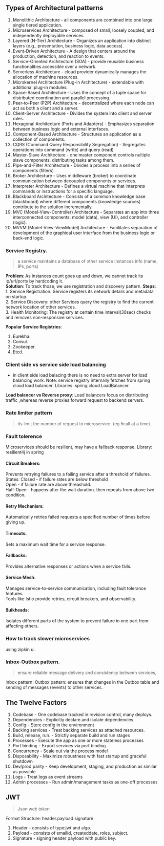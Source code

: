 ## Types of Architectural patterns

1. Monolithic Architecture - all components are combined into one large single tiered application.  
2. Microservices Architecture - composed of small, loosely coupled, and independently deployable services.  
3. Layered (N-Tier) Architecture - Organizes an application into distinct layers (e.g., presentation, business logic, data access).   
4. Event-Driven Architecture -  A design that centers around the production, detection, and reaction to events.    
5. Service-Oriented Architecture (SOA) - provide reusable business functionalities accessible over a network.  
6. Serverless Architecture - cloud provider dynamically manages the allocation of machine resources.  
7. Microkernel Architecture (Plug-in Architecture) - extendable with additional plug-in modules.  
8. Space-Based Architecture -  Uses the concept of a tuple space for distributed coordination and parallel processing.  
9. Peer-to-Peer (P2P) Architecture - decentralized where each node can act as both a client and a server.  
10. Client-Server Architecture -  Divides the system into client and server roles. 
11. Hexagonal Architecture (Ports and Adapters) -  Emphasizes separation between business logic and external interfaces. 
12. Component-Based Architecture -  Structures an application as a collection of components.  
13. CQRS (Command Query Responsibility Segregation) -  Segregates operations into command (write) and query (read)   
14. Master-Slave Architecture -  one master component controls nultiple slave components, distributing tasks among them.  
15. Pipe-and-Filter Architecture -  Divides a process into a series of components (filters)   
16. Broker Architecture -  Uses middleware (broker) to coordinate communication between decoupled components or services.  
17. Interpreter Architecture -  Defines a virtual machine that interprets commands or instructions for a specific language.  
18. Blackboard Architecture -  Consists of a common knowledge base (blackboard) where different components (knowledge sources) contribute to the solution incrementally.  
19. MVC (Model-View-Controller) Architecture - Separates an app into three interconnected components: model (data), view (UI), and controller (logic).  
20. MVVM (Model-View-ViewModel) Architecture -  Facilitates separation of development of the graphical user interface from the business logic or back-end logic.  


### Service Registry.  
> a service maintains a database of other service instances info (name, IPs, ports)

**Problem**: As instances count goes up and down, we cannot track its ip/url/ports by hardcoding it.   
**Solution**: To track those, we use registration and discovery pattern. 
**Steps**:   
    1. Service Registration: Service registers its network details and metadata on startup.  
    2. Service Discovery: other Services query the registry to find the current network location of other services.  
    3. Health Monitoring: The registry at certain time interval(30sec) checks and removes non-responsive services.    

**Popular Service Registries**:
1. Eurekha.   
2. Consul.    
3. Zookeeper.    
4. Etcd.    

### Client side vs service side load balancing
- in client side load balacing there is no need to extra server for load balancing work. 
Note: service registry internally fetches from spring cloud load balancer. 
Libraries: spring cloud LoadBalancer. 

**Load balancer vs Reverse proxy**: Load balancers focus on distributing traffic ,whereas reverse proxies forward request to backend servers.  

### Rate limiter pattern
> its limit the number of request to microservice. (eg 5call at a time). 

### Fault tolerence
Microservices should be resilient, may have a fallback response. 
Library: resilient4j in spring 

#### Circuit Breakers:
Prevents retrying failures to a failing service after a threshold of failures.  
States: 
Closed - if failure rates are below threshold   
Open - if failure rate are above threashold.   
Half-Open - happens after the wait duration. then repeats from above two condition. 

#### Retry Mechanism:
Automatically retries failed requests a specified number of times before giving up.  

#### Timeouts:
Sets a maximum wait time for a service response.

#### Fallbacks:
Provides alternative responses or actions when a service fails.

#### Service Mesh:
Manages service-to-service communication, including fault tolerance features.  
Tools like Istio provide retries, circuit breakers, and observability.

#### Bulkheads:
Isolates different parts of the system to prevent failure in one part from affecting others.

### How to track slower microservices
using zipkin ui. 

### Inbox-Outbox pattern. 
> ensure reliable message delivery and consistency between services, 

Inbox pattern: 
Outbox pattern: ensures that changes in the Outbox table and sending of messages (events) to other services. 


## The Twelve Factors
1. Codebase - One codebase tracked in revision control, many deploys. 
2. Dependencies - Explicitly declare and isolate dependencies. 
3. Config - Store config in the environment
4. Backing services - Treat backing services as attached resources. 
5. Build, release, run. - Strictly separate build and run stages
6. Processes - Execute the app as one or more stateless processes
7. Port binding - Export services via port binding
8. Concurrency - Scale out via the process model
9. Disposability - Maximize robustness with fast startup and graceful shutdown
10. Dev/prod parity - Keep development, staging, and production as similar as possible
11. Logs - Treat logs as event streams
12. Admin processes - Run admin/management tasks as one-off processes


## JWT
> Json web token

Format Structure: header.payload.signature  
1. Header - consists of type:jwt and algo. 
2. Payload - consists of emailid, createddate, roles, subject. 
3. Signature - signing header payload with public key. 